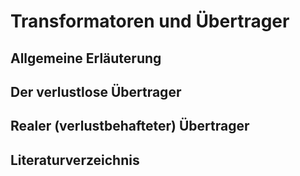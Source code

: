 # Transformatoren und Übertrager

## Allgemeine Erläuterung

## Der verlustlose Übertrager

## Realer (verlustbehafteter) Übertrager

## Literaturverzeichnis

